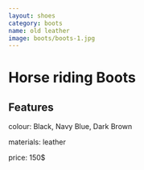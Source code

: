 ```yaml
---
layout: shoes
category: boots
name: old leather
image: boots/boots-1.jpg
---
```


# Horse riding Boots
## Features

colour: Black, Navy Blue, Dark Brown

materials: leather

price: 150$
